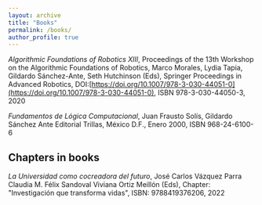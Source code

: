 ```yaml
---
layout: archive
title: "Books"
permalink: /books/
author_profile: true
---
```


*Algorithmic Foundations of Robotics XIII*, Proceedings of the 13th Workshop on the Algorithmic Foundations of Robotics, Marco Morales, Lydia Tapia, Gildardo Sánchez-Ante, Seth Hutchinson (Eds), Springer Proceedings in Advanced Robotics, DOI:[https://doi.org/10.1007/978-3-030-44051-0](https://doi.org/10.1007/978-3-030-44051-0), ISBN 978-3-030-44050-3, 2020

*Fundamentos de Lógica Computacional*, Juan Frausto Solís, Gildardo Sánchez Ante Editorial Trillas, México D.F., Enero 2000, ISBN 968-24-6100-6

## Chapters in books

*La Universidad como cocreadora del futuro*, José Carlos Vázquez Parra Claudia M. Félix Sandoval Viviana Ortiz Meillón (Eds), Chapter: "Investigación que transforma vidas", ISBN: 9788419376206, 2022
